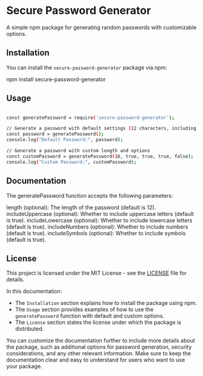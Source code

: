 # Secure Password Generator

A simple npm package for generating random passwords with customizable options.

## Installation

You can install the `secure-password-generator` package via npm:

npm install secure-password-generator

## Usage

```bash

const generatePassword = require('secure-password-generator');

// Generate a password with default settings (12 characters, including uppercase, lowercase, numbers, and symbols)
const password = generatePassword();
console.log("Default Password:", password);

// Generate a password with custom length and options
const customPassword = generatePassword(16, true, true, true, false);
console.log("Custom Password:", customPassword);

```

## Documentation

The generatePassword function accepts the following parameters:

length (optional): The length of the password (default is 12).
includeUppercase (optional): Whether to include uppercase letters (default is true).
includeLowercase (optional): Whether to include lowercase letters (default is true).
includeNumbers (optional): Whether to include numbers (default is true).
includeSymbols (optional): Whether to include symbols (default is true).

## License
This project is licensed under the MIT License - see the [LICENSE](LICENSE) file for details.


In this documentation:

- The `Installation` section explains how to install the package using npm.
- The `Usage` section provides examples of how to use the `generatePassword` function with default and custom options.
- The `License` section states the license under which the package is distributed.

You can customize the documentation further to include more details about the package, such as additional options for password generation, security considerations, and any other relevant information. Make sure to keep the documentation clear and easy to understand for users who want to use your package.
